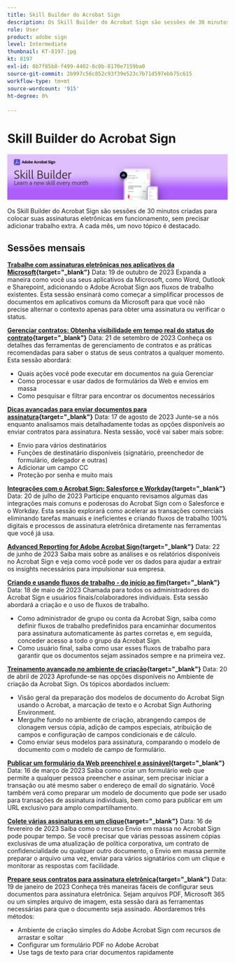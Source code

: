 ```yaml
---
title: Skill Builder do Acrobat Sign
description: Os Skill Builder do Acrobat Sign são sessões de 30 minutos criadas para colocar suas assinaturas eletrônicas em funcionamento, sem precisar adicionar trabalho extra
role: User
product: adobe sign
level: Intermediate
thumbnail: KT-8197.jpg
kt: 8197
exl-id: 8b7f85b8-f499-4402-8c0b-8170e7159ba0
source-git-commit: 2b997c56c852c93f39e523c7b71d597ebb75c615
workflow-type: tm+mt
source-wordcount: '915'
ht-degree: 0%

---
```


# Skill Builder do Acrobat Sign

![Banner do Skill Builder](../assets/SB_Hero.png)

Os Skill Builder do Acrobat Sign são sessões de 30 minutos criadas para colocar suas assinaturas eletrônicas em funcionamento, sem precisar adicionar trabalho extra. A cada mês, um novo tópico é destacado.

## Sessões mensais

**[Trabalhe com assinaturas eletrônicas nos aplicativos da Microsoft](https://teamwork.adobe.com/adobe-sign-skill-builder/attendease/networking/experience/7c88319e-04b7-4560-aad3-ba288d5cfc76/3bd16192-c4c9-4d66-9b1c-575ddcc3c6bb){target="_blank"}**
Data: 19 de outubro de 2023 Expanda a maneira como você usa seus aplicativos da Microsoft, como Word, Outlook e Sharepoint, adicionando o Adobe Acrobat Sign aos fluxos de trabalho existentes. Esta sessão ensinará como começar a simplificar processos de documentos em aplicativos comuns da Microsoft para que você não precise alternar o contexto apenas para obter uma assinatura ou verificar o status.

**[Gerenciar contratos: Obtenha visibilidade em tempo real do status do contrato](https://teamwork.adobe.com/adobe-sign-skill-builder/attendease/networking/experience/d326c8ab-3173-4c95-9e5a-0afeff4ce006/4bae4b11-516b-4e50-8f10-d116538fd710){target="_blank"}**
Data: 21 de setembro de 2023 Conheça os detalhes das ferramentas de gerenciamento de contratos e as práticas recomendadas para saber o status de seus contratos a qualquer momento. Esta sessão abordará:

* Quais ações você pode executar em documentos na guia Gerenciar
* Como processar e usar dados de formulários da Web e envios em massa
* Como pesquisar e filtrar para encontrar os documentos necessários

**[Dicas avançadas para enviar documentos para assinatura](https://teamwork.adobe.com/adobe-sign-skill-builder/attendease/networking/experience/4c4e8632-ba24-445f-a567-a9e76429bdf5/0a2f68ed-9a21-4911-9e38-15943c0e3f9a){target="_blank"}**
Data: 17 de agosto de 2023 Junte-se a nós enquanto analisamos mais detalhadamente todas as opções disponíveis ao enviar contratos para assinatura. Nesta sessão, você vai saber mais sobre:

* Envio para vários destinatários
* Funções de destinatário disponíveis (signatário, preenchedor de formulário, delegador e outras)
* Adicionar um campo CC
* Proteção por senha e muito mais

**[Integrações com o Acrobat Sign: Salesforce e Workday](https://teamwork.adobe.com/adobe-sign-skill-builder/attendease/networking/experience/8409ba8b-e4ee-4e99-80cc-33902027b80e/307d147e-4b85-4330-81af-5929f0dc5ae4){target="_blank"}**
Data: 20 de julho de 2023 Participe enquanto revisamos algumas das integrações mais comuns e poderosas do Acrobat Sign com o Salesforce e o Workday. Esta sessão explorará como acelerar as transações comerciais eliminando tarefas manuais e ineficientes e criando fluxos de trabalho 100% digitais e processos de assinatura eletrônica diretamente nas ferramentas que você já usa.

**[Advanced Reporting for Adobe Acrobat Sign](https://adobe-sign-skill-builder.joinus.adobeevents.com/attendease/networking/experience/fa28b18d-ab38-47d4-8ae8-3e0161550bd3/60081eb2-f8a3-45b6-9d75-4f3a53b4c53a){target="_blank"}**
Data: 22 de junho de 2023 Saiba mais sobre as análises e os relatórios disponíveis no Acrobat Sign e veja como você pode ver os dados para ajudar a extrair os insights necessários para impulsionar sua empresa.

**[Criando e usando fluxos de trabalho - do início ao fim](https://teamwork.adobe.com/adobe-sign-skill-builder/attendease/networking/experience/0fc7ccc5-eb36-47f0-a0d3-1fa3648c8fcf/42a9bbad-0a54-4c8c-8002-597d549600fe){target="_blank"}**
Data: 18 de maio de 2023 Chamada para todos os administradores do Acrobat Sign e usuários finais/colaboradores individuais. Esta sessão abordará a criação e o uso de fluxos de trabalho.

* Como administrador de grupo ou conta da Acrobat Sign, saiba como definir fluxos de trabalho predefinidos para encaminhar documentos para assinatura automaticamente às partes corretas e, em seguida, conceder acesso a todo o grupo da Acrobat Sign.
* Como usuário final, saiba como usar esses fluxos de trabalho para garantir que os documentos sejam assinados sempre e na primeira vez.

**[Treinamento avançado no ambiente de criação](https://adobe-sign-skill-builder.joinus.adobeevents.com/attendease/networking/experience/30c06b3c-60f7-4293-9cd2-2544104d9140/85ffced9-7613-4382-b3a3-43ba227af5ba){target="_blank"}**
Data: 20 de abril de 2023 Aprofunde-se nas opções disponíveis no Ambiente de criação da Acrobat Sign. Os tópicos abordados incluem:

* Visão geral da preparação dos modelos de documento do Acrobat Sign usando o Acrobat, a marcação de texto e o Acrobat Sign Authoring Environment.
* Mergulhe fundo no ambiente de criação, abrangendo campos de clonagem versus cópia, adição de campos especiais, atribuição de campos e configuração de campos condicionais e de cálculo.
* Como enviar seus modelos para assinatura, comparando o modelo de documento com o modelo de campo de formulário.

**[Publicar um formulário da Web preenchível e assinável](https://adobe-sign-skill-builder.joinus.adobeevents.com/attendease/networking/experience/265580bf-245a-4751-9b51-c6877192d13a/9ae41cae-a53e-4b71-a748-2df0ee2e14c8){target="_blank"}**
Data: 16 de março de 2023 Saiba como criar um formulário web que permite a qualquer pessoa preencher e assinar, sem precisar iniciar a transação ou até mesmo saber o endereço de email do signatário. Você também verá como preparar um modelo de documento que pode ser usado para transações de assinatura individuais, bem como para publicar em um URL exclusivo para amplo compartilhamento.

**[Colete várias assinaturas em um clique](https://adobe-sign-skill-builder.joinus.adobeevents.com/attendease/networking/experience/552e5165-8762-4c73-9d41-8215d48a62cc/9d88acde-96fa-4d83-89e3-1296b94f4d90){target="_blank"}**
Data: 16 de fevereiro de 2023 Saiba como o recurso Envio em massa no Acrobat Sign pode poupar tempo. Se você precisar que várias pessoas assinem cópias exclusivas de uma atualização de política corporativa, um contrato de confidencialidade ou qualquer outro documento, o Envio em massa permite preparar o arquivo uma vez, enviar para vários signatários com um clique e monitorar as respostas com facilidade.

**[Prepare seus contratos para assinatura eletrônica](https://adobe-sign-skill-builder.joinus.adobeevents.com/attendease/networking/experience/c08f6e7e-2ced-48b8-8245-548302fe2df3/15f504a9-3420-4372-83c8-168115f15cbb){target="_blank"}**
Data: 19 de janeiro de 2023 Conheça três maneiras fáceis de configurar seus documentos para assinatura eletrônica. Sejam arquivos PDF, Microsoft 365 ou um simples arquivo de imagem, esta sessão dará as ferramentas necessárias para que o documento seja assinado. Abordaremos três métodos:

* Ambiente de criação simples do Adobe Acrobat Sign com recursos de arrastar e soltar
* Configurar um formulário PDF no Adobe Acrobat
* Use tags de texto para criar documentos rapidamente